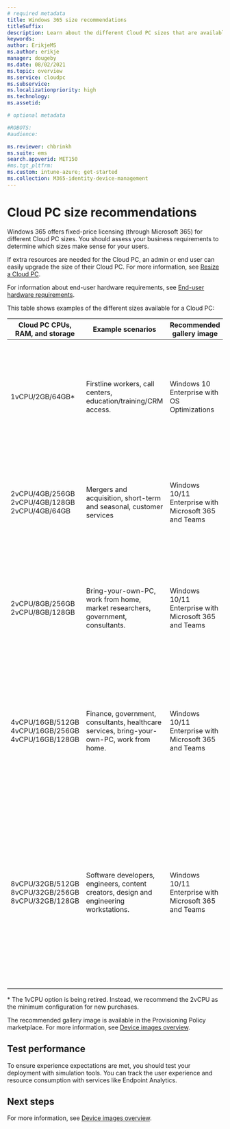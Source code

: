 ```yaml
---
# required metadata
title: Windows 365 size recommendations
titleSuffix:
description: Learn about the different Cloud PC sizes that are available with different SKUs in Windows 365.
keywords:
author: ErikjeMS  
ms.author: erikje
manager: dougeby
ms.date: 08/02/2021
ms.topic: overview
ms.service: cloudpc
ms.subservice:
ms.localizationpriority: high
ms.technology:
ms.assetid: 

# optional metadata

#ROBOTS:
#audience:

ms.reviewer: chbrinkh
ms.suite: ems
search.appverid: MET150
#ms.tgt_pltfrm:
ms.custom: intune-azure; get-started
ms.collection: M365-identity-device-management
---
```


# Cloud PC size recommendations

Windows 365 offers fixed-price licensing (through Microsoft 365) for different Cloud PC sizes. You should assess your business requirements to determine which sizes make sense for your users.  

If extra resources are needed for the Cloud PC, an admin or end user can easily upgrade the size of their Cloud PC. For more information, see [Resize a Cloud PC](resize-cloud-pc.md).  

For information about end-user hardware requirements, see [End-user hardware requirements](..\end-user-hardware-requirements.md).

This table shows examples of the different sizes available for a Cloud PC:

| Cloud PC CPUs, RAM, and storage | Example scenarios | Recommended gallery image | Recommended apps |
| --- | --- | --- | --- |
| 1vCPU/2GB/64GB\* | Firstline workers, call centers, education/training/CRM access.  | Windows 10 Enterprise with OS Optimizations  | Office (web-based), Microsoft Edge, OneDrive, lightweight line-of-business app (call center application – web-apps), Defender support. |
| 2vCPU/4GB/256GB<br>2vCPU/4GB/128GB<br>2vCPU/4GB/64GB  | Mergers and acquisition, short-term and seasonal, customer services  | Windows 10/11 Enterprise with Microsoft 365 and Teams | Microsoft 365 Apps, Microsoft Teams (Audio only),  OneDrive, Adobe Reader, Edge, line-of-business apps, Defender support. |
| 2vCPU/8GB/256GB<br>2vCPU/8GB/128GB | Bring-your-own-PC, work from home, market researchers, government, consultants. | Windows 10/11 Enterprise with Microsoft 365 and Teams | Microsoft 365 Apps, Microsoft Teams, Outlook, Excel, Access, PowerPoint, OneDrive, Adobe Reader, Edge, line-of-business apps, Defender support. |
| 4vCPU/16GB/512GB<br>4vCPU/16GB/256GB<br>4vCPU/16GB/128GB | Finance, government, consultants, healthcare services, bring-your-own-PC, work from home. | Windows 10/11 Enterprise with Microsoft 365 and Teams | Microsoft 365 Apps, Microsoft Teams, Outlook, Excel, Access, PowerPoint, Power BI, Dynamics 365, OneDrive, Adobe Reader, Edge, line-of-business app, Defender support. |
| 8vCPU/32GB/512GB<br>8vCPU/32GB/256GB<br>8vCPU/32GB/128GB | Software developers, engineers, content creators, design and engineering workstations. | Windows 10/11 Enterprise with Microsoft 365 and Teams | Microsoft 365 Apps, Microsoft Teams, Outlook, Access, OneDrive, Adobe Reader, Edge, Power BI, Visual Studio Code, virtualization-based workloads: Hyper-V, Windows Subsystem for Linux (WSL), line-of-business apps, and Defender support. |

\* The 1vCPU option is being retired. Instead, we recommend the 2vCPU as the minimum configuration for new purchases.

The recommended gallery image is available in the Provisioning Policy marketplace. For more information, see [Device images overview](device-images.md).

## Test performance  

To ensure experience expectations are met, you should test your deployment with simulation tools. You can track the user experience and resource consumption with services like Endpoint Analytics.

<!-- ########################## -->
## Next steps

For more information, see [Device images overview](device-images.md).
